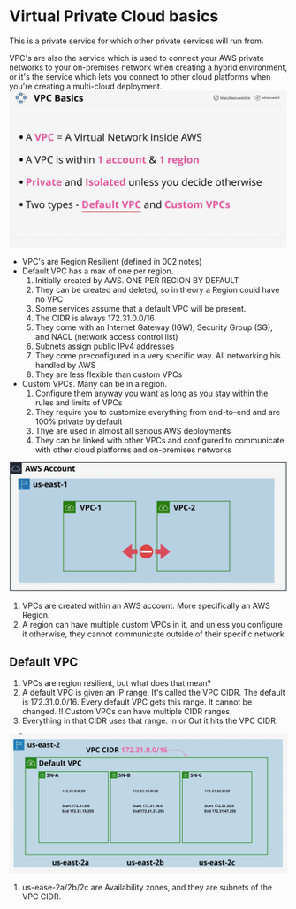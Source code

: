 # Virtual Private Cloud basics
This is a private service for which other private services will run from.   

VPC's are also the service which is used to connect your AWS private networks to your on-premises network when creating a hybrid environment, or it's the service which lets you connect to other cloud platforms when you're creating a multi-cloud deployment.
 ![network_01](../assets/vpc_01.png)
 * VPC's are Region Resilient (defined in 002 notes)
 * Default VPC has a max of one per region.
    1. Initially created by AWS. ONE PER REGION BY DEFAULT
    2. They can be created and deleted, so in theory a Region could have no VPC
    3. Some services assume that a default VPC will be present. 
    4. The CIDR is always 172.31.0.0/16
    5. They come with an Internet Gateway (IGW), Security Group (SG), and NACL (network access control list)
    6. Subnets assign public IPv4 addresses
    7. They come preconfigured in a very specific way. All networking his handled by AWS
    8. They are less flexible than custom VPCs
 * Custom VPCs. Many can be in a region.
    1. Configure them anyway you want as long as you stay within the rules and limits of VPCs
    2. They require you to customize everything from end-to-end and are 100% private by default
    3. Thye are used in almost all serious AWS deployments
    4. They can be linked with other VPCs and configured to communicate with other cloud platforms and on-premises networks

![network_02](../assets/vpc_02.png)
1. VPCs are created within an AWS account.  More specifically an AWS Region.
2. A region can have multiple custom VPCs in it, and unless you configure it otherwise, they cannot communicate outside of their specific network

## Default VPC
1. VPCs are region resilient, but what does that mean?
2. A default VPC is given an IP range.  It's called the VPC CIDR. The default is 172.31.0.0/16.  Every default VPC gets this range.  It cannot be changed. !! Custom VPCs can have multiple CIDR ranges.
3. Everything in that CIDR uses that range.  In or Out it hits the VPC CIDR.

![network_03](../assets/vpc_03.png)

1. us-ease-2a/2b/2c are Availability zones, and they are subnets of the VPC CIDR. 

